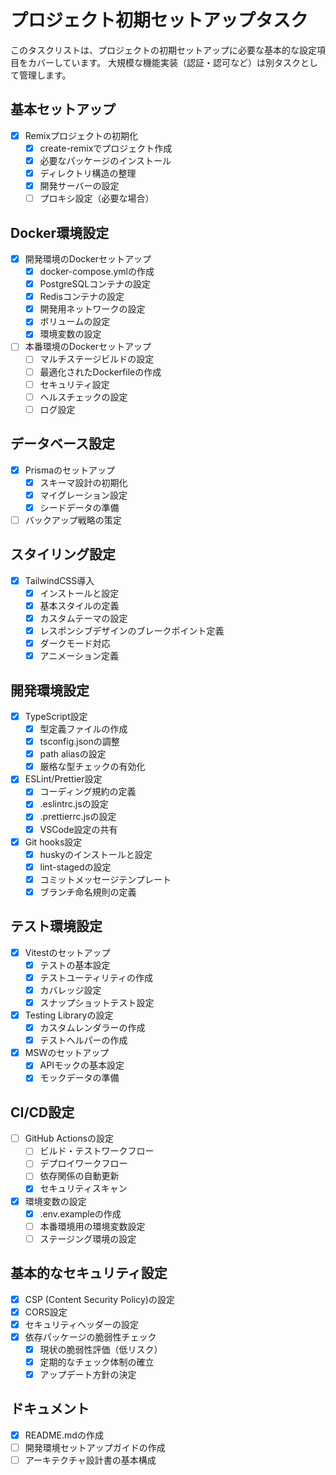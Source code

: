 # プロジェクト初期セットアップタスク

このタスクリストは、プロジェクトの初期セットアップに必要な基本的な設定項目をカバーしています。
大規模な機能実装（認証・認可など）は別タスクとして管理します。

## 基本セットアップ

- [x] Remixプロジェクトの初期化
  - [x] create-remixでプロジェクト作成
  - [x] 必要なパッケージのインストール
  - [x] ディレクトリ構造の整理
  - [x] 開発サーバーの設定
  - [ ] プロキシ設定（必要な場合）

## Docker環境設定

- [x] 開発環境のDockerセットアップ
  - [x] docker-compose.ymlの作成
  - [x] PostgreSQLコンテナの設定
  - [x] Redisコンテナの設定
  - [x] 開発用ネットワークの設定
  - [x] ボリュームの設定
  - [x] 環境変数の設定
- [ ] 本番環境のDockerセットアップ
  - [ ] マルチステージビルドの設定
  - [ ] 最適化されたDockerfileの作成
  - [ ] セキュリティ設定
  - [ ] ヘルスチェックの設定
  - [ ] ログ設定

## データベース設定

- [x] Prismaのセットアップ
  - [x] スキーマ設計の初期化
  - [x] マイグレーション設定
  - [x] シードデータの準備
- [ ] バックアップ戦略の策定

## スタイリング設定

- [x] TailwindCSS導入
  - [x] インストールと設定
  - [x] 基本スタイルの定義
  - [x] カスタムテーマの設定
  - [x] レスポンシブデザインのブレークポイント定義
  - [x] ダークモード対応
  - [x] アニメーション定義

## 開発環境設定

- [x] TypeScript設定
  - [x] 型定義ファイルの作成
  - [x] tsconfig.jsonの調整
  - [x] path aliasの設定
  - [x] 厳格な型チェックの有効化
- [x] ESLint/Prettier設定
  - [x] コーディング規約の定義
  - [x] .eslintrc.jsの設定
  - [x] .prettierrc.jsの設定
  - [x] VSCode設定の共有
- [x] Git hooks設定
  - [x] huskyのインストールと設定
  - [x] lint-stagedの設定
  - [x] コミットメッセージテンプレート
  - [x] ブランチ命名規則の定義

## テスト環境設定

- [x] Vitestのセットアップ
  - [x] テストの基本設定
  - [x] テストユーティリティの作成
  - [x] カバレッジ設定
  - [x] スナップショットテスト設定
- [x] Testing Libraryの設定
  - [x] カスタムレンダラーの作成
  - [x] テストヘルパーの作成
- [x] MSWのセットアップ
  - [x] APIモックの基本設定
  - [x] モックデータの準備

## CI/CD設定

- [ ] GitHub Actionsの設定
  - [ ] ビルド・テストワークフロー
  - [ ] デプロイワークフロー
  - [ ] 依存関係の自動更新
  - [x] セキュリティスキャン
- [x] 環境変数の設定
  - [x] .env.exampleの作成
  - [ ] 本番環境用の環境変数設定
  - [ ] ステージング環境の設定

## 基本的なセキュリティ設定

- [x] CSP (Content Security Policy)の設定
- [x] CORS設定
- [x] セキュリティヘッダーの設定
- [x] 依存パッケージの脆弱性チェック
  - [x] 現状の脆弱性評価（低リスク）
  - [x] 定期的なチェック体制の確立
  - [x] アップデート方針の決定

## ドキュメント

- [x] README.mdの作成
- [ ] 開発環境セットアップガイドの作成
- [ ] アーキテクチャ設計書の基本構成
